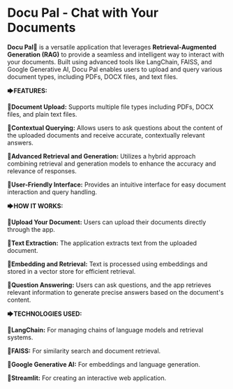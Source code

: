 # Docu Pal - Chat with Your Documents

**Docu Pal💬** is a versatile application that leverages __Retrieval-Augmented Generation (RAG)__ to provide a seamless and intelligent way to interact with your documents. Built using advanced tools like LangChain, FAISS, and Google Generative AI, Docu Pal enables users to upload and query various document types, including PDFs, DOCX files, and text files.  

🡆**FEATURES:**  

🔹**Document Upload:** Supports multiple file types including PDFs, DOCX files, and plain text files.

🔹**Contextual Querying:** Allows users to ask questions about the content of the uploaded documents and receive accurate, contextually relevant answers.

🔹**Advanced Retrieval and Generation:** Utilizes a hybrid approach combining retrieval and generation models to enhance the accuracy and relevance of responses.

🔹**User-Friendly Interface:** Provides an intuitive interface for easy document interaction and query handling.

🡆**HOW IT WORKS:**

🔹**Upload Your Document:** Users can upload their documents directly through the app.

🔹**Text Extraction:** The application extracts text from the uploaded document.

🔹**Embedding and Retrieval:** Text is processed using embeddings and stored in a vector store for efficient retrieval.

🔹**Question Answering:** Users can ask questions, and the app retrieves relevant information to generate precise answers based on the document's content.

🡆**TECHNOLOGIES USED:**

🔹**LangChain:** For managing chains of language models and retrieval systems.

🔹**FAISS:** For similarity search and document retrieval.

🔹**Google Generative AI:** For embeddings and language generation.

🔹**Streamlit:** For creating an interactive web application.
